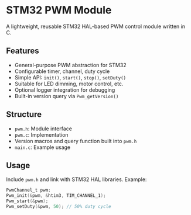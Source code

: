 # STM32 PWM Module

A lightweight, reusable STM32 HAL-based PWM control module written in C.

## Features
- General-purpose PWM abstraction for STM32
- Configurable timer, channel, duty cycle
- Simple API: `init()`, `start()`, `stop()`, `setDuty()`
- Suitable for LED dimming, motor control, etc.
- Optional logger integration for debugging
- Built-in version query via `Pwm_getVersion()`

## Structure
- `pwm.h`: Module interface
- `pwm.c`: Implementation
- Version macros and query function built into `pwm.h`
- `main.c`: Example usage

## Usage
Include `pwm.h` and link with STM32 HAL libraries.
Example:
```c
PwmChannel_t pwm;
Pwm_init(&pwm, &htim3, TIM_CHANNEL_1);
Pwm_start(&pwm);
Pwm_setDuty(&pwm, 50); // 50% duty cycle
```

